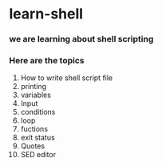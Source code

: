 # learn-shell

### we are learning about shell scripting

### Here are the topics

1. How to write shell script file
2. printing
3. variables
4. Input
5. conditions
6. loop
7. fuctions
8. exit status
9. Quotes
10. SED editor
